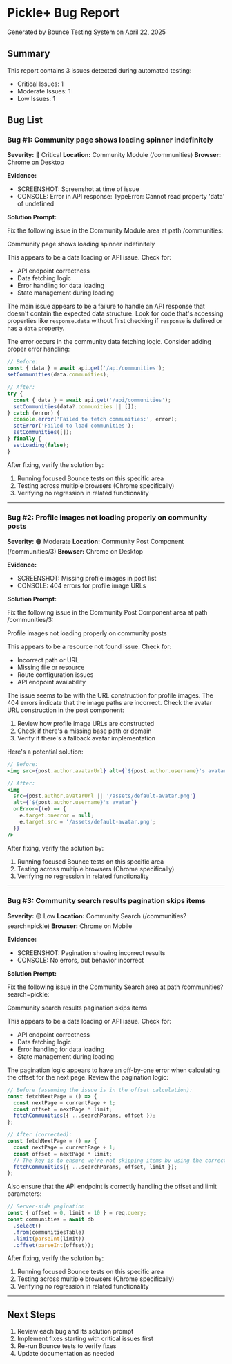 # Pickle+ Bug Report

Generated by Bounce Testing System on April 22, 2025

## Summary

This report contains 3 issues detected during automated testing:

- Critical Issues: 1
- Moderate Issues: 1
- Low Issues: 1

## Bug List

### Bug #1: Community page shows loading spinner indefinitely

**Severity:** 🔴 Critical
**Location:** Community Module (/communities)
**Browser:** Chrome on Desktop

**Evidence:**
- SCREENSHOT: Screenshot at time of issue
- CONSOLE: Error in API response: TypeError: Cannot read property 'data' of undefined

**Solution Prompt:**

Fix the following issue in the Community Module area at path /communities:

Community page shows loading spinner indefinitely

This appears to be a data loading or API issue. Check for:
- API endpoint correctness
- Data fetching logic
- Error handling for data loading
- State management during loading

The main issue appears to be a failure to handle an API response that doesn't contain the expected data structure. Look for code that's accessing properties like `response.data` without first checking if `response` is defined or has a `data` property.

The error occurs in the community data fetching logic. Consider adding proper error handling:

```jsx
// Before:
const { data } = await api.get('/api/communities');
setCommunities(data.communities);

// After:
try {
  const { data } = await api.get('/api/communities');
  setCommunities(data?.communities || []);
} catch (error) {
  console.error('Failed to fetch communities:', error);
  setError('Failed to load communities');
  setCommunities([]);
} finally {
  setLoading(false);
}
```

After fixing, verify the solution by:
1. Running focused Bounce tests on this specific area
2. Testing across multiple browsers (Chrome specifically)
3. Verifying no regression in related functionality

---

### Bug #2: Profile images not loading properly on community posts

**Severity:** 🟠 Moderate
**Location:** Community Post Component (/communities/3)
**Browser:** Chrome on Desktop

**Evidence:**
- SCREENSHOT: Missing profile images in post list
- CONSOLE: 404 errors for profile image URLs

**Solution Prompt:**

Fix the following issue in the Community Post Component area at path /communities/3:

Profile images not loading properly on community posts

This appears to be a resource not found issue. Check for:
- Incorrect path or URL
- Missing file or resource
- Route configuration issues
- API endpoint availability

The issue seems to be with the URL construction for profile images. The 404 errors indicate that the image paths are incorrect. Check the avatar URL construction in the post component:

1. Review how profile image URLs are constructed
2. Check if there's a missing base path or domain
3. Verify if there's a fallback avatar implementation

Here's a potential solution:

```jsx
// Before:
<img src={post.author.avatarUrl} alt={`${post.author.username}'s avatar`} />

// After:
<img 
  src={post.author.avatarUrl || '/assets/default-avatar.png'} 
  alt={`${post.author.username}'s avatar`}
  onError={(e) => {
    e.target.onerror = null;
    e.target.src = '/assets/default-avatar.png';
  }}
/>
```

After fixing, verify the solution by:
1. Running focused Bounce tests on this specific area
2. Testing across multiple browsers (Chrome specifically)
3. Verifying no regression in related functionality

---

### Bug #3: Community search results pagination skips items

**Severity:** 🟡 Low
**Location:** Community Search (/communities?search=pickle)
**Browser:** Chrome on Mobile

**Evidence:**
- SCREENSHOT: Pagination showing incorrect results
- CONSOLE: No errors, but behavior incorrect

**Solution Prompt:**

Fix the following issue in the Community Search area at path /communities?search=pickle:

Community search results pagination skips items

This appears to be a data loading or API issue. Check for:
- API endpoint correctness
- Data fetching logic
- Error handling for data loading
- State management during loading

The pagination logic appears to have an off-by-one error when calculating the offset for the next page. Review the pagination logic:

```jsx
// Before (assuming the issue is in the offset calculation):
const fetchNextPage = () => {
  const nextPage = currentPage + 1;
  const offset = nextPage * limit;
  fetchCommunities({ ...searchParams, offset });
};

// After (corrected):
const fetchNextPage = () => {
  const nextPage = currentPage + 1;
  const offset = nextPage * limit;
  // The key is to ensure we're not skipping items by using the correct offset
  fetchCommunities({ ...searchParams, offset, limit });
};
```

Also ensure that the API endpoint is correctly handling the offset and limit parameters:

```javascript
// Server-side pagination
const { offset = 0, limit = 10 } = req.query;
const communities = await db
  .select()
  .from(communitiesTable)
  .limit(parseInt(limit))
  .offset(parseInt(offset));
```

After fixing, verify the solution by:
1. Running focused Bounce tests on this specific area
2. Testing across multiple browsers (Chrome specifically)
3. Verifying no regression in related functionality

---

## Next Steps

1. Review each bug and its solution prompt
2. Implement fixes starting with critical issues first
3. Re-run Bounce tests to verify fixes
4. Update documentation as needed